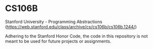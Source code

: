 # CS106B
Stanford University - Programming Abstractions (https://web.stanford.edu/class/archive/cs/cs106b/cs106b.1244/)

Adhering to the Stanford Honor Code, the code in this repository is not meant to be used for future projects or assignments.
